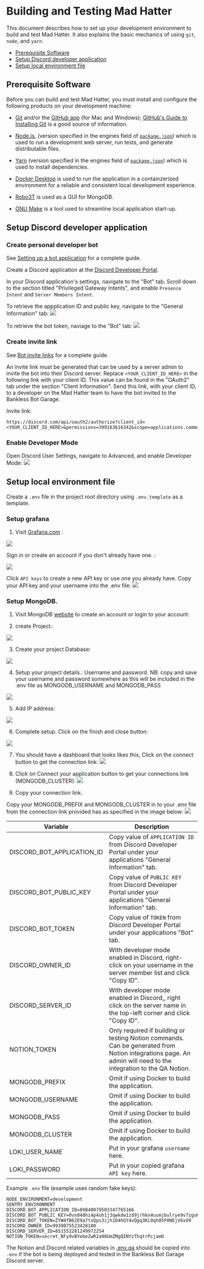 # Building and Testing Mad Hatter

This document describes how to set up your development environment to build and test Mad Hatter.
It also explains the basic mechanics of using `git`, `node`, and `yarn`.

* [Prerequisite Software](#prerequisite-software)
* [Setup Discord developer application](#setup-discord-developer-application)
* [Setup local environment file](#setup-local-environment-file)

## Prerequisite Software

Before you can build and test Mad Hatter, you must install and configure the
following products on your development machine:

* [Git](https://git-scm.com/) and/or the [GitHub app](https://desktop.github.com/) (for Mac and Windows);
  [GitHub's Guide to Installing Git](https://help.github.com/articles/set-up-git) is a good source of information.

* [Node.js](https://nodejs.org), (version specified in the engines field of [`package.json`](../package.json)) which is used to run a development web server,
  run tests, and generate distributable files.

* [Yarn](https://yarnpkg.com) (version specified in the engines field of [`package.json`](../package.json)) which is used to install dependencies.

* [Docker Desktop](https://www.docker.com/products/docker-desktop) is used to run the application in a containzerized environment for a reliable and consistent local development experience.

* [Robo3T](https://robomongo.org/) is used as a GUI for MongoDB.

* [GNU Make](https://www.gnu.org/software/make/) is a tool used to streamline local application start-up.

## Setup Discord developer application

### Create personal developer bot

See [Setting up a bot application](https://discordjs.guide/preparations/setting-up-a-bot-application.html) for a complete guide.

Create a Discord application at the [Discord Developer Portal](https://discord.com/developers/applications).

In your Discord application's settings, navigate to the "Bot" tab. Scroll down to the section titled "Privileged Gateway Intents", and enable `Presence Intent` and `Server Members Intent`.

To retrieve the appplication ID and public key, navigate to the "General Information" tab:
![](images/create_app.png)

To retrieve the bot token, naviage to the "Bot" tab:
![](images/create_bot.png)

### Create invite link
See [Bot invite links](https://discordjs.guide/preparations/adding-your-bot-to-servers.html#bot-invite-links) for a complete guide.

An invite link must be generated that can be used by a server admin to invite the bot into their Discord server. Replace `<YOUR_CLIENT_ID_HERE>` in the following link with your client ID. This value can be found in the "OAuth2" tab under the section "Client Information". Send this link, with your client ID, to a developer on the Mad Hatter team to have the bot invited to the Bankless Bot Garage.

Invite link:
```
https://discord.com/api/oauth2/authorize?client_id=<YOUR_CLIENT_ID_HERE>&permissions=399163616342&scope=applications.commands%20bot
```

### Enable Developer Mode

Open Discord User Settings, navigate to Advanced, and enable Developer Mode:
![](images/discord_developer_mode.png)

## Setup local environment file

Create a `.env` file in the project root directory using `.env.template` as a template.

### Setup grafana
1. Visit [Grafana.com](https://grafana.com/) :

![](images/grafana-landing.png)

Sign in or create an account if you don't already have one. :

![](images/grafana-create-acct.png)

Click `API keys` to create a new API key or use one you already have.
Copy your API key and your username into the .env file:
![](images/grafana-create-api.png)

### Setup MongoDB.

1. Visit MongoDB [website](https://account.mongodb.com/account/login) to create an account or login to your account:

2. create Project.:

![](images/createdb.png)

3. Create your project Database:

![](images/deployproject.png)

4. Setup your project details.: Username and password.
NB: copy and save your username and password somewhere as this will be included in the .env file as MONGODB_USERNAME and MONGODB_PASS

![](images/setFinish.png)

5. Add IP address: 

![](images/addIP.png)

6. Complete setup. Click on the finish and close button:

![](images/finishup.png)

7. You should have a dashboard that looks likes this,
Click on the connect button to get the connection link:
![](images/dashboard.png)

8. Click on Connect your application button to get your connections link (MONGODB_CLUSTER):
![](images/connect.png)

9. Copy your connection link.

Copy your MONGODB_PREFIX and MONGODB_CLUSTER in to your .env file from the connection link provided has as specified in the image below:
![](images/link-ex.png)


| Variable | Description|
| --- | --- |  
| DISCORD_BOT_APPLICATION_ID | Copy value of `APPLICATION ID` from Discord Developer Portal under your applications "General Information" tab. |
| DISCORD_BOT_PUBLIC_KEY | Copy value of `PUBLIC KEY` from Discord Developer Portal under your applications "General Information" tab. |
| DISCORD_BOT_TOKEN | Copy value of `TOKEN` from Discord Developer Portal under your applications "Bot" tab. |
| DISCORD_OWNER_ID | With developer mode enabled in Discord, right-click on your username in the server member list and click "Copy ID". |
| DISCORD_SERVER_ID | With developer mode enabled in Discord,, right click on the server name in the top-left corner and click "Copy ID". |
| NOTION_TOKEN | Only required if building or testing Notion commands. Can be generated from Notion integrations page. An admin will need to the integration to the QA Notion. |
| MONGODB_PREFIX | Omit if using Docker to build the application. |
| MONGODB_USERNAME | Omit if using Docker to build the application. |
| MONGODB_PASS | Omit if using Docker to build the application. | 
| MONGODB_CLUSTER | Omit if using Docker to build the application. |
| LOKI_USER_NAME | Put in your grafana `username` here. | 
| LOKI_PASSWORD | Put in your copied grafana `API key` here. |


Example `.env` file (example uses random fake keys):
```
NODE_ENVIRONMENT=development
SENTRY_ENVIRONMENT
DISCORD_BOT_APPLICATION_ID=89840079503347765166
DISCORD_BOT_PUBLIC_KEY=0vn048hi4p4uh1j3qwkdw1zd9jrhkn4uumjbulrye9v7zgu64b
DISCORD_BOT_TOKEN=ZYW4fB62E9a7txQps3ijh1D4hGY4vQgq3KL0qh05F0NEjV6xO9
DISCORD_OWNER_ID=9939075523428180
DISCORD_SERVER_ID=851552281249972254
NOTION_TOKEN=secret_BFy9vBYebeZwR2a98UmZMgQINYzThqtrPcjamO
```

The Notion and Discord related variables in [.env.qa](../.env.qa) should be copied into `.env` if the bot is being deployed and tested in the Bankless Bot Garage Discord server.
